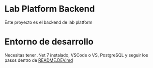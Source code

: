 # Lab Platform Backend

Este proyecto es el backend de lab platform

# Entorno de desarrollo 

Necesitas tener .Net 7 instalado, VSCode o VS, PostgreSQL y seguir los pasos dentro de [README.DEV.md](./README.DEV.md)
